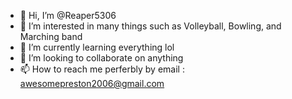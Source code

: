 - 👋 Hi, I’m @Reaper5306
- 👀 I’m interested in many things such as Volleyball, Bowling, and Marching band
- 🌱 I’m currently learning everything lol
- 💞️ I’m looking to collaborate on anything
- 📫 How to reach me perferbly by email : awesomepreston2006@gmail.com 

<!---
Reaper5306/Reaper5306 is a ✨ special ✨ repository because its `README.md` (this file) appears on your GitHub profile.
You can click the Preview link to take a look at your changes.
--->
